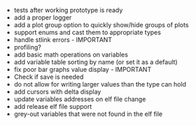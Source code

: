 - tests after working prototype is ready
- add a proper logger
- add a plot group option to quickly show/hide groups of plots
- support enums and cast them to appropriate types
- handle stlink errors - IMPORTANT
- profiling?
- add basic math operations on variables
- add variable table sorting by name (or set it as a default)
- fix poor bar graphs value display - IMPORTANT
- Check if save is needed
- do not allow for writing larger values than the type can hold
- add cursors with delta display
- update variables addresses on elf file change 
- add release elf file support
- grey-out variables that were not found in the elf file